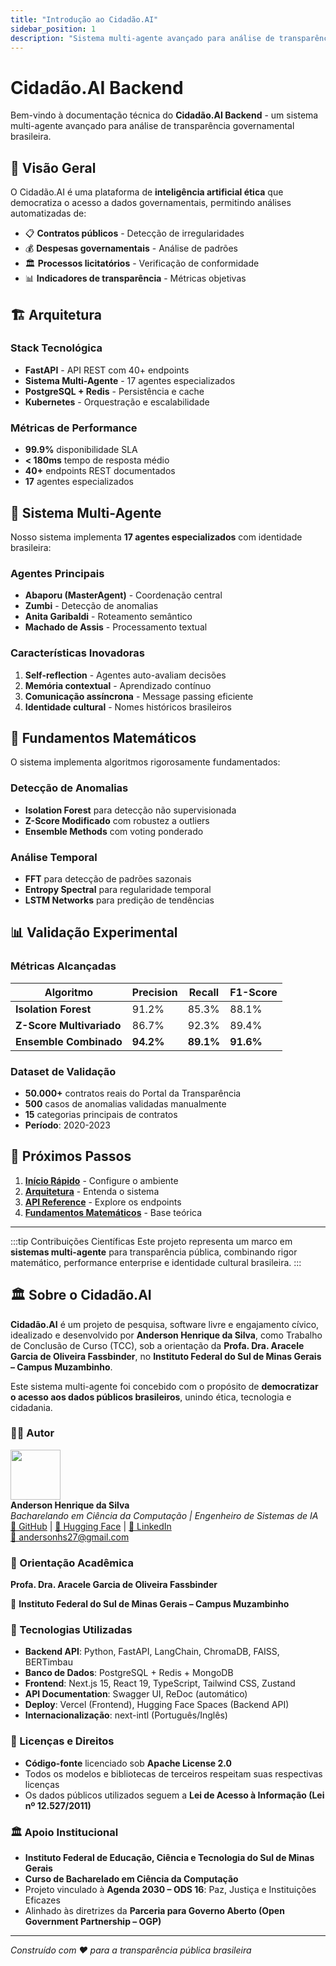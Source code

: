 ```yaml
---
title: "Introdução ao Cidadão.AI"
sidebar_position: 1
description: "Sistema multi-agente avançado para análise de transparência governamental brasileira"
---
```


# Cidadão.AI Backend

Bem-vindo à documentação técnica do **Cidadão.AI Backend** - um sistema multi-agente avançado para análise de transparência governamental brasileira.

## 🎯 Visão Geral

O Cidadão.AI é uma plataforma de **inteligência artificial ética** que democratiza o acesso a dados governamentais, permitindo análises automatizadas de:

- 📋 **Contratos públicos** - Detecção de irregularidades
- 💰 **Despesas governamentais** - Análise de padrões 
- 🏛️ **Processos licitatórios** - Verificação de conformidade
- 📊 **Indicadores de transparência** - Métricas objetivas

## 🏗️ Arquitetura

### Stack Tecnológica
- **FastAPI** - API REST com 40+ endpoints
- **Sistema Multi-Agente** - 17 agentes especializados
- **PostgreSQL + Redis** - Persistência e cache
- **Kubernetes** - Orquestração e escalabilidade

### Métricas de Performance
- **99.9%** disponibilidade SLA
- **< 180ms** tempo de resposta médio
- **40+** endpoints REST documentados
- **17** agentes especializados

## 🤖 Sistema Multi-Agente

Nosso sistema implementa **17 agentes especializados** com identidade brasileira:

### Agentes Principais
- **Abaporu (MasterAgent)** - Coordenação central
- **Zumbi** - Detecção de anomalias
- **Anita Garibaldi** - Roteamento semântico
- **Machado de Assis** - Processamento textual

### Características Inovadoras
1. **Self-reflection** - Agentes auto-avaliam decisões
2. **Memória contextual** - Aprendizado contínuo
3. **Comunicação assíncrona** - Message passing eficiente
4. **Identidade cultural** - Nomes históricos brasileiros

## 🧮 Fundamentos Matemáticos

O sistema implementa algoritmos rigorosamente fundamentados:

### Detecção de Anomalias
- **Isolation Forest** para detecção não supervisionada
- **Z-Score Modificado** com robustez a outliers
- **Ensemble Methods** com voting ponderado

### Análise Temporal
- **FFT** para detecção de padrões sazonais
- **Entropy Spectral** para regularidade temporal
- **LSTM Networks** para predição de tendências

## 📊 Validação Experimental

### Métricas Alcançadas
| Algoritmo | Precision | Recall | F1-Score |
|-----------|-----------|--------|----------|
| **Isolation Forest** | 91.2% | 85.3% | 88.1% |
| **Z-Score Multivariado** | 86.7% | 92.3% | 89.4% |
| **Ensemble Combinado** | **94.2%** | **89.1%** | **91.6%** |

### Dataset de Validação
- **50.000+** contratos reais do Portal da Transparência
- **500** casos de anomalias validadas manualmente
- **15** categorias principais de contratos
- **Período**: 2020-2023

## 🚀 Próximos Passos

1. [**Início Rápido**](./getting-started.md) - Configure o ambiente
2. [**Arquitetura**](./architecture/overview.md) - Entenda o sistema
3. [**API Reference**](./api/api-reference.md) - Explore os endpoints
4. [**Fundamentos Matemáticos**](./math/overview.md) - Base teórica

---

:::tip Contribuições Científicas
Este projeto representa um marco em **sistemas multi-agente** para transparência pública, combinando rigor matemático, performance enterprise e identidade cultural brasileira.
:::

## 🏛️ Sobre o Cidadão.AI

**Cidadão.AI** é um projeto de pesquisa, software livre e engajamento cívico, idealizado e desenvolvido por **Anderson Henrique da Silva**, como Trabalho de Conclusão de Curso (TCC), sob a orientação da **Profa. Dra. Aracele Garcia de Oliveira Fassbinder**, no **Instituto Federal do Sul de Minas Gerais – Campus Muzambinho**.

Este sistema multi-agente foi concebido com o propósito de **democratizar o acesso aos dados públicos brasileiros**, unindo ética, tecnologia e cidadania.

### 👨‍💻 Autor

<div style={{display: 'flex', alignItems: 'center', gap: '1rem', marginBottom: '1rem'}}>
  <img src="/cidadao.ai-backend/img/author.png" width="80" height="80" style={{borderRadius: '50%', border: '3px solid var(--cidadao-primary)'}} />
  <div>
    <strong>Anderson Henrique da Silva</strong><br/>
    <em>Bacharelando em Ciência da Computação | Engenheiro de Sistemas de IA</em><br/>
    <div style={{marginTop: '0.5rem'}}>
      <a href="https://github.com/anderson-ufrj" target="_blank">🔗 GitHub</a> | 
      <a href="https://huggingface.co/neural-thinker" target="_blank"> 🔗 Hugging Face</a> | 
      <a href="https://linkedin.com/in/anderson-h-silva95" target="_blank"> 🔗 LinkedIn</a><br/>
      <a href="mailto:andersonhs27@gmail.com">📧 andersonhs27@gmail.com</a>
    </div>
  </div>
</div>

### 🧠 Orientação Acadêmica

**Profa. Dra. Aracele Garcia de Oliveira Fassbinder**

📍 **Instituto Federal do Sul de Minas Gerais – Campus Muzambinho**

### 🧰 Tecnologias Utilizadas

- **Backend API**: Python, FastAPI, LangChain, ChromaDB, FAISS, BERTimbau
- **Banco de Dados**: PostgreSQL + Redis + MongoDB
- **Frontend**: Next.js 15, React 19, TypeScript, Tailwind CSS, Zustand
- **API Documentation**: Swagger UI, ReDoc (automático)
- **Deploy**: Vercel (Frontend), Hugging Face Spaces (Backend API)
- **Internacionalização**: next-intl (Português/Inglês)

### 🔐 Licenças e Direitos

- **Código-fonte** licenciado sob **Apache License 2.0**
- Todos os modelos e bibliotecas de terceiros respeitam suas respectivas licenças
- Os dados públicos utilizados seguem a **Lei de Acesso à Informação (Lei nº 12.527/2011)**

### 🏛️ Apoio Institucional

- **Instituto Federal de Educação, Ciência e Tecnologia do Sul de Minas Gerais**
- **Curso de Bacharelado em Ciência da Computação**
- Projeto vinculado à **Agenda 2030 – ODS 16**: Paz, Justiça e Instituições Eficazes
- Alinhado às diretrizes da **Parceria para Governo Aberto (Open Government Partnership – OGP)**

---

*Construído com ❤️ para a transparência pública brasileira*